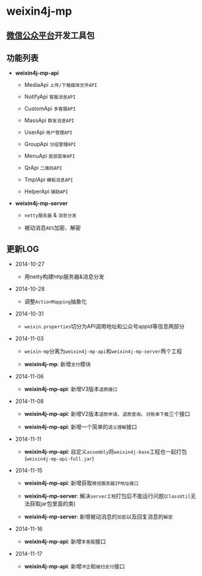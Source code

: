 weixin4j-mp
===========

[微信公众平台](http://mp.weixin.qq.com/wiki)开发工具包
----------------------------------------------------

功能列表
-------
* **weixin4j-mp-api**

  + MediaApi `上传/下载媒体文件API`
	
  + NotifyApi `客服消息API`
  
  + CustomApi `多客服API`
	
  + MassApi `群发消息API`
	
  + UserApi `用户管理API`
	
  + GroupApi `分组管理API`
	
  + MenuApi `底部菜单API`
	
  + QrApi `二维码API`
	
  + TmplApi `模板消息API`
	
  + HelperApi `辅助API`

* **weixin4j-mp-server**

  + `netty服务器` & `消息分发`
  
  + 被动消息`AES`加密、解密

更新LOG
-------
* 2014-10-27

  + 用netty构建http服务器&消息分发

* 2014-10-28
   
  + 调整`ActionMapping`抽象化
   
* 2014-10-31

  + `weixin.properties`切分为API调用地址和公众号appid等信息两部分
   
* 2014-11-03

  + `weixin-mp`分离为`weixin4j-mp-api`和`weixin4j-mp-server`两个工程
   
  + **weixin4j-mp**: 新增`支付`模块

* 2014-11-06
  
  + **weixin4j-mp-api**: 新增V3版本`退款接口`

* 2014-11-08
 
  + **weixin4j-mp-api**: 新增V2版本`退款申请`、`退款查询`、`对账单下载`三个接口
  
  + **weixin4j-mp-api**: 新增一个简单的`语义理解`接口

* 2014-11-11

  + **weixin4j-mp-api**: 自定义`assembly`将`weixin4j-base`工程也一起打包(`weixin4j-mp-api-full.jar`)
 
* 2014-11-15

  + **weixin4j-mp-api**: 新增获取`微信服务器IP地址接口`
  
  + **weixin4j-mp-server**: 解决`server工程`打包后不能运行问题(`ClassUtil`无法获取jar包里面的类)
  
  + **weixin4j-mp-server**: 新增被动消息的`加密`以及回复消息的`解密`
  
* 2014-11-16

  + **weixin4j-mp-api**: 新增`多客服`接口
  
* 2014-11-17

  + **weixin4j-mp-api**: 新增`冲正`和`被扫支付`接口
